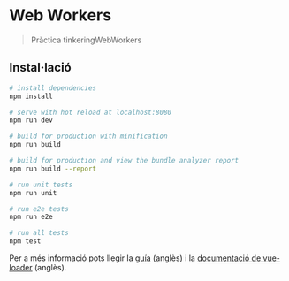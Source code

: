 # Web Workers

> Pràctica tinkeringWebWorkers

## Instal·lació

``` bash
# install dependencies
npm install
```
``` bash
# serve with hot reload at localhost:8080
npm run dev
```
``` bash
# build for production with minification
npm run build
```
``` bash
# build for production and view the bundle analyzer report
npm run build --report
```
``` bash
# run unit tests
npm run unit
```
``` bash
# run e2e tests
npm run e2e
```
``` bash
# run all tests
npm test
```

Per a més informació pots llegir la [guía](http://vuejs-templates.github.io/webpack/) (anglès) i la [documentació de vue-loader](http://vuejs.github.io/vue-loader) (anglès).
